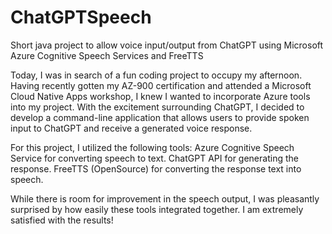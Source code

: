 # ChatGPTSpeech
Short java project to allow voice input/output from ChatGPT using Microsoft Azure Cognitive Speech Services and FreeTTS

Today, I was in search of a fun coding project to occupy my afternoon. Having recently gotten my AZ-900 certification and attended a Microsoft Cloud Native Apps workshop, I knew I wanted to incorporate Azure tools into my project. With the excitement surrounding ChatGPT, I decided to develop a command-line application that allows users to provide spoken input to ChatGPT and receive a generated voice response.

For this project, I utilized the following tools:
Azure Cognitive Speech Service for converting speech to text.
ChatGPT API for generating the response.
FreeTTS (OpenSource) for converting the response text into speech.

While there is room for improvement in the speech output, I was pleasantly surprised by how easily these tools integrated together. I am extremely satisfied with the results!

